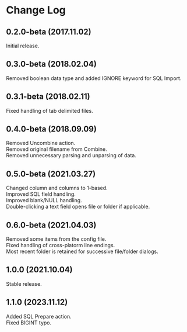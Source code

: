 # Change Log

## 0.2.0-beta (2017.11.02)

Initial release.

## 0.3.0-beta (2018.02.04)

Removed boolean data type and added IGNORE keyword for SQL Import.

## 0.3.1-beta (2018.02.11)

Fixed handling of tab delimited files.

## 0.4.0-beta (2018.09.09)

Removed Uncombine action.  
Removed original filename from Combine.  
Removed unnecessary parsing and unparsing of data.

## 0.5.0-beta (2021.03.27)

Changed column and columns to 1-based.  
Improved SQL field handling.  
Improved blank/NULL handling.  
Double-clicking a text field opens file or folder if applicable.

## 0.6.0-beta (2021.04.03)

Removed some items from the config file.  
Fixed handling of cross-platorm line endings.  
Most recent folder is retained for successive file/folder dialogs.

## 1.0.0 (2021.10.04)

Stable release.

## 1.1.0 (2023.11.12)

Added SQL Prepare action.  
Fixed BIGINT typo.
